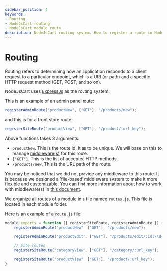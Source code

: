 ```yaml
---
sidebar_position: 4
keywords:
- Routing
- NodeJsCart routing
- NodeJsCart module route
description: NodeJsCart routing system. How to register a route in NodeJsCart module.
---
```


# Routing

Routing refers to determining how an application responds to a client request to a particular endpoint, which is a URI (or path) and a specific HTTP request method (GET, POST, and so on).

NodeJsCart uses [ExpressJs](https://expressjs.com/) as the routing system.

This is an example of an admin panel route:

```javascript
registerAdminRoute("productNew", ["GET"], "/products/new");
```

and this is for a front store route:

```javascript
registerSiteRoute("productView", ["GET"], "/product/:url_key");
```

Above functions takes 3 arguments:

* `productNew`. This is the route id, It as to be unique. We will base on this to manage [middleware(s)](/docs/knowledge-base/middleware) for this route.
* `["GET"]`. This is the list of accepted HTTP methods.
* `/products/new`. This is the URL path of the route.

You may be noticed that we did not provide any middleware to this route. It is because we designed a 'file-based' middleware system to make it more flexible and customizable.
You can find more information about how to work with middleware(s) in [this document](/docs/knowledge-base/middleware).

We organize all routes of a module in a file named `routes.js`. This file is located in each module folder.

Here is an example of a `route.js` file:

```javascript
module.exports = function ({ registerSiteRoute, registerAdminRoute }) {
    registerAdminRoute("productNew", ["GET"], "/products/new");

    registerAdminRoute("productEdit", ["GET"], "/products/edit/:id(\\d+)");

    // Site routes
    registerSiteRoute("categoryView", ["GET"], "/category/:url_key");

    registerSiteRoute("productView", ["GET"], "/product/:url_key");
}

```